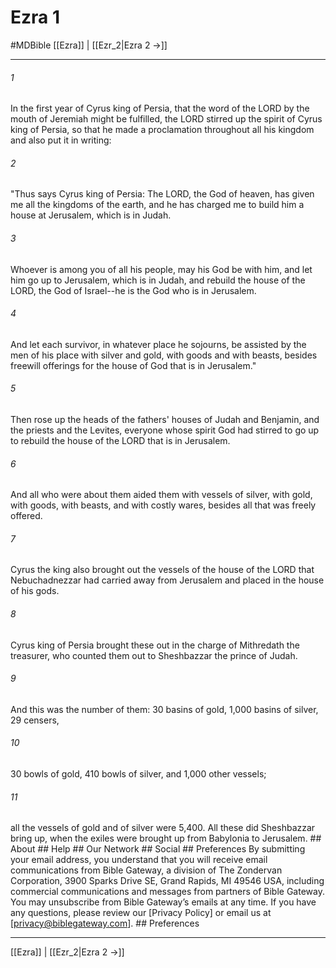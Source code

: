 # Ezra 1
#MDBible
[[Ezra]] | [[Ezr_2|Ezra 2 →]]

***


###### 1 
In the first year of Cyrus king of Persia, that the word of the LORD by the mouth of Jeremiah might be fulfilled, the LORD stirred up the spirit of Cyrus king of Persia, so that he made a proclamation throughout all his kingdom and also put it in writing: 

###### 2 
"Thus says Cyrus king of Persia: The LORD, the God of heaven, has given me all the kingdoms of the earth, and he has charged me to build him a house at Jerusalem, which is in Judah. 

###### 3 
Whoever is among you of all his people, may his God be with him, and let him go up to Jerusalem, which is in Judah, and rebuild the house of the LORD, the God of Israel--he is the God who is in Jerusalem. 

###### 4 
And let each survivor, in whatever place he sojourns, be assisted by the men of his place with silver and gold, with goods and with beasts, besides freewill offerings for the house of God that is in Jerusalem." 

###### 5 
Then rose up the heads of the fathers' houses of Judah and Benjamin, and the priests and the Levites, everyone whose spirit God had stirred to go up to rebuild the house of the LORD that is in Jerusalem. 

###### 6 
And all who were about them aided them with vessels of silver, with gold, with goods, with beasts, and with costly wares, besides all that was freely offered. 

###### 7 
Cyrus the king also brought out the vessels of the house of the LORD that Nebuchadnezzar had carried away from Jerusalem and placed in the house of his gods. 

###### 8 
Cyrus king of Persia brought these out in the charge of Mithredath the treasurer, who counted them out to Sheshbazzar the prince of Judah. 

###### 9 
And this was the number of them: 30 basins of gold, 1,000 basins of silver, 29 censers, 

###### 10 
30 bowls of gold, 410 bowls of silver, and 1,000 other vessels; 

###### 11 
all the vessels of gold and of silver were 5,400. All these did Sheshbazzar bring up, when the exiles were brought up from Babylonia to Jerusalem. ## About ## Help ## Our Network ## Social ## Preferences By submitting your email address, you understand that you will receive email communications from Bible Gateway, a division of The Zondervan Corporation, 3900 Sparks Drive SE, Grand Rapids, MI 49546 USA, including commercial communications and messages from partners of Bible Gateway. You may unsubscribe from Bible Gateway&rsquo;s emails at any time. If you have any questions, please review our [Privacy Policy] or email us at [privacy@biblegateway.com]. ## Preferences

***

[[Ezra]] | [[Ezr_2|Ezra 2 →]]
